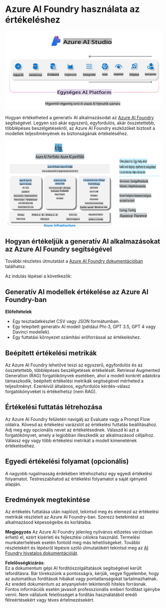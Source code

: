 # **Azure AI Foundry használata az értékeléshez**

![aistudo](../../../../../translated_images/AIFoundry.61da8c74bccc0241ce9a4cb53a170912245871de9235043afcb796ccbc076fdc.hu.png)

Hogyan értékelheted a generatív AI alkalmazásodat az [Azure AI Foundry](https://ai.azure.com?WT.mc_id=aiml-138114-kinfeylo) segítségével. Legyen szó akár egyszerű, egyfordulós, akár összetettebb, többlépéses beszélgetésekről, az Azure AI Foundry eszközöket biztosít a modellek teljesítményének és biztonságának értékeléséhez.

![aistudo](../../../../../translated_images/AIPortfolio.5aaa2b25e9157624a4542fe041d66a96a1c1ec6007e4e5aadd926c6ec8ce18b3.hu.png)

## Hogyan értékeljük a generatív AI alkalmazásokat az Azure AI Foundry segítségével
További részletes útmutatást a [Azure AI Foundry dokumentációban](https://learn.microsoft.com/azure/ai-studio/how-to/evaluate-generative-ai-app?WT.mc_id=aiml-138114-kinfeylo) találhatsz.

Az indulás lépései a következők:

## Generatív AI modellek értékelése az Azure AI Foundry-ban

**Előfeltételek**

- Egy tesztadatkészlet CSV vagy JSON formátumban.
- Egy telepített generatív AI modell (például Phi-3, GPT 3.5, GPT 4 vagy Davinci modellek).
- Egy futtatási környezet számítási erőforrással az értékeléshez.

## Beépített értékelési metrikák

Az Azure AI Foundry lehetővé teszi az egyszerű, egyfordulós és az összetettebb, többlépéses beszélgetések értékelését.
Retrieval Augmented Generation (RAG) forgatókönyvek esetében, ahol a modell konkrét adatokra támaszkodik, beépített értékelési metrikák segítségével mérheted a teljesítményt.
Ezenkívül általános, egyfordulós kérdés-válasz forgatókönyveket is értékelhetsz (nem RAG).

## Értékelési futtatás létrehozása

Az Azure AI Foundry felületén navigálj az Evaluate vagy a Prompt Flow oldalra.
Kövesd az értékelési varázslót az értékelési futtatás beállításához. Adj meg egy opcionális nevet az értékelésednek.
Válaszd ki azt a forgatókönyvet, amely a legjobban illeszkedik az alkalmazásod céljaihoz.
Válassz egy vagy több értékelési metrikát a modell kimenetének értékeléséhez.

## Egyedi értékelési folyamat (opcionális)

A nagyobb rugalmasság érdekében létrehozhatsz egy egyedi értékelési folyamatot. Testreszabhatod az értékelési folyamatot a saját igényeid alapján.

## Eredmények megtekintése

Az értékelés futtatása után naplózd, tekintsd meg és elemezd az értékelési metrikák részleteit az Azure AI Foundry-ban. Szerezz betekintést az alkalmazásod képességeibe és korlátaiba.

**Megjegyzés** Az Azure AI Foundry jelenleg nyilvános előzetes verzióban érhető el, ezért kísérleti és fejlesztési célokra használd. Termelési munkaterhelések esetén fontold meg más lehetőségeket. További részletekért és lépésről lépésre szóló útmutatókért tekintsd meg az [AI Foundry hivatalos dokumentációját](https://learn.microsoft.com/azure/ai-studio/?WT.mc_id=aiml-138114-kinfeylo).

**Felelősségkizárás**:  
Ez a dokumentum gépi AI fordítószolgáltatások segítségével került lefordításra. Bár törekszünk a pontosságra, kérjük, vegye figyelembe, hogy az automatikus fordítások hibákat vagy pontatlanságokat tartalmazhatnak. Az eredeti dokumentum az anyanyelvén tekintendő hiteles forrásnak. Fontos információk esetén javasolt professzionális emberi fordítást igénybe venni. Nem vállalunk felelősséget a fordítás használatából eredő félreértésekért vagy téves értelmezésekért.